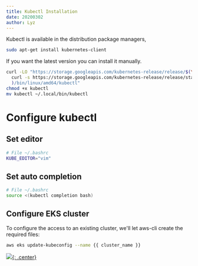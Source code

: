 ```yaml
---
title: Kubectl Installation
date: 20200302
author: Lyz
---
```


Kubectl is available in the distribution package managers, 

```bash
sudo apt-get install kubernetes-client
```

If you want the latest version you can install it manually.

```bash
curl -LO "https://storage.googleapis.com/kubernetes-release/release/$(\
  curl -s https://storage.googleapis.com/kubernetes-release/release/stable.txt\
  )/bin/linux/amd64/kubectl"
chmod +x kubectl
mv kubectl ~/.local/bin/kubectl
```

# Configure kubectl

## Set editor
```bash
# File ~/.bashrc
KUBE_EDITOR="vim"
```

## Set auto completion

```bash
# File ~/.bashrc
source <(kubectl completion bash)
```

## Configure EKS cluster

To configure the access to an existing cluster, we'll let aws-cli create the
required files:

```bash
aws eks update-kubeconfig --name {{ cluster_name }}
```
[![](not-by-ai.svg){: .center}](https://notbyai.fyi)
